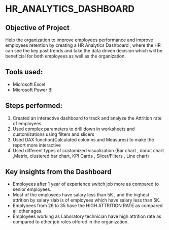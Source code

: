 # HR_ANALYTICS_DASHBOARD

## Objective of Project

Help the organization to improve employees performance and improve employees retention by creating a HR Analytics Dashboard , where the HR can see the key past trends and take the data driven decision which will be beneficial for both employees as well as the organization.

## Tools used:

- Microsoft Excel
- Microsoft Power BI

## Steps performed:

1. Created an interactive dashboard to track and analyze the Attrition rate of employees
2. Used complex parameters to drill down in worksheets and customizations using filters and slicers
3. Used DAX function(Calculated columns and Measures) to make the report more interactive
4. Used different types of customized visualization (Bar chart , donut chart ,Matrix, clustered bar chart, KPI Cards , Slicer/Filters , Line chart)

## Key insights from the Dashboard

- Employees after 1 year of experience switch job more as compared to senior employees.
- Most of the employees have salary less than 5K , and the highest attrition by salary slab is of employees which have salary less than 5K.
- Emplyoees from 26 to 35 have the HIGH ATTRITION RATE  as compared all other ages.
- Employees working as Laboratory technician have high attrition rate as compared to other job roles offered in the organization.

